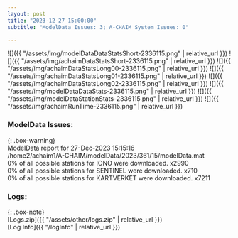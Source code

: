 ```yaml
---
layout: post
title: "2023-12-27 15:00:00"
subtitle: "ModelData Issues: 3; A-CHAIM System Issues: 0"

---
```


![]({{ "/assets/img/modelDataDataStatsShort-2336115.png" | relative_url }})
![]({{ "/assets/img/achaimDataStatsShort-2336115.png" | relative_url }})
![]({{ "/assets/img/achaimDataStatsLong00-2336115.png" | relative_url }})
![]({{ "/assets/img/achaimDataStatsLong01-2336115.png" | relative_url }})
![]({{ "/assets/img/achaimDataStatsLong02-2336115.png" | relative_url }})
![]({{ "/assets/img/modelDataDataStats-2336115.png" | relative_url }})
![]({{ "/assets/img/modelDataStationStats-2336115.png" | relative_url }})
![]({{ "/assets/img/achaimRunTime-2336115.png" | relative_url }})


### ModelData Issues:  
  
{: .box-warning}  
 ModelData report for 27-Dec-2023 15:15:16   
 /home2/achaim1/A-CHAIM/modelData/2023/361/15/modelData.mat   
 0% of all possible stations for IONO were downloaded. x2990   
 0% of all possible stations for SENTINEL were downloaded. x710   
 0% of all possible stations for KARTVERKET were downloaded. x7211   
  


### Logs:  
  
{: .box-note}  
[Logs.zip]({{ "/assets/other/logs.zip" | relative_url }})  
[Log Info]({{ "/logInfo" | relative_url }})  
